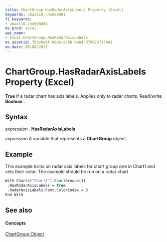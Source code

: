 ```yaml
---
title: ChartGroup.HasRadarAxisLabels Property (Excel)
keywords: vbaxl10.chm568081
f1_keywords:
- vbaxl10.chm568081
ms.prod: excel
api_name:
- Excel.ChartGroup.HasRadarAxisLabels
ms.assetid: 7b3e0a6f-00da-ac8b-9a64-d79923f13481
ms.date: 06/08/2017
---
```



# ChartGroup.HasRadarAxisLabels Property (Excel)

 **True** if a radar chart has axis labels. Applies only to radar charts. Read/write **Boolean** .


## Syntax

 _expression_ . **HasRadarAxisLabels**

 _expression_ A variable that represents a **ChartGroup** object.


## Example

This example turns on radar axis labels for chart group one in Chart1 and sets their color. The example should be run on a radar chart.


```vb
With Charts("Chart1").ChartGroups(1) 
 .HasRadarAxisLabels = True 
 .RadarAxisLabels.Font.ColorIndex = 3 
End With
```


## See also


#### Concepts


[ChartGroup Object](chartgroup-object-excel.md)

